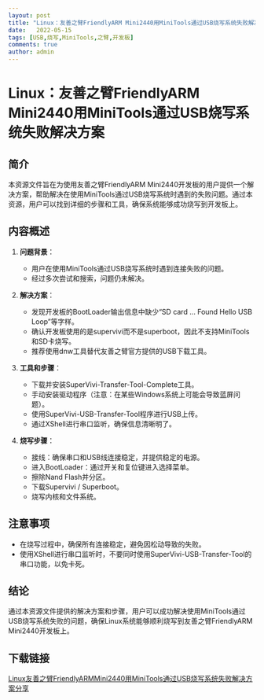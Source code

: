 ```yaml
---
layout: post
title: "Linux：友善之臂FriendlyARM Mini2440用MiniTools通过USB烧写系统失败解决方案"
date:   2022-05-15
tags: [USB,烧写,MiniTools,之臂,开发板]
comments: true
author: admin
---
```

# Linux：友善之臂FriendlyARM Mini2440用MiniTools通过USB烧写系统失败解决方案

## 简介
本资源文件旨在为使用友善之臂FriendlyARM Mini2440开发板的用户提供一个解决方案，帮助解决在使用MiniTools通过USB烧写系统时遇到的失败问题。通过本资源，用户可以找到详细的步骤和工具，确保系统能够成功烧写到开发板上。

## 内容概述
1. **问题背景**：
   - 用户在使用MiniTools通过USB烧写系统时遇到连接失败的问题。
   - 经过多次尝试和搜索，问题仍未解决。

2. **解决方案**：
   - 发现开发板的BootLoader输出信息中缺少“SD card … Found Hello USB Loop”等字样。
   - 确认开发板使用的是supervivi而不是superboot，因此不支持MiniTools和SD卡烧写。
   - 推荐使用dnw工具替代友善之臂官方提供的USB下载工具。

3. **工具和步骤**：
   - 下载并安装SuperVivi-Transfer-Tool-Complete工具。
   - 手动安装驱动程序（注意：在某些Windows系统上可能会导致蓝屏问题）。
   - 使用SuperVivi-USB-Transfer-Tool程序进行USB上传。
   - 通过XShell进行串口监听，确保信息清晰明了。

4. **烧写步骤**：
   - 接线：确保串口和USB线连接稳定，并提供稳定的电源。
   - 进入BootLoader：通过开关和复位键进入选择菜单。
   - 擦除Nand Flash并分区。
   - 下载Supervivi / Superboot。
   - 烧写内核和文件系统。

## 注意事项
- 在烧写过程中，确保所有连接稳定，避免因松动导致的失败。
- 使用XShell进行串口监听时，不要同时使用SuperVivi-USB-Transfer-Tool的串口功能，以免卡死。

## 结论
通过本资源文件提供的解决方案和步骤，用户可以成功解决使用MiniTools通过USB烧写系统失败的问题，确保Linux系统能够顺利烧写到友善之臂FriendlyARM Mini2440开发板上。

## 下载链接

[Linux友善之臂FriendlyARMMini2440用MiniTools通过USB烧写系统失败解决方案分享](https://pan.quark.cn/s/bc60490f837d)